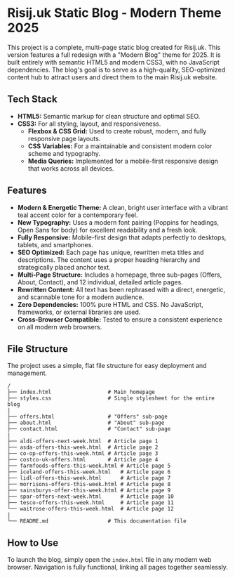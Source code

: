 # Risij.uk Static Blog - Modern Theme 2025

This project is a complete, multi-page static blog created for Risij.uk. This version features a full redesign with a "Modern Blog" theme for 2025. It is built entirely with semantic HTML5 and modern CSS3, with no JavaScript dependencies. The blog's goal is to serve as a high-quality, SEO-optimized content hub to attract users and direct them to the main Risij.uk website.

## Tech Stack

-   **HTML5:** Semantic markup for clean structure and optimal SEO.
-   **CSS3:** For all styling, layout, and responsiveness.
    -   **Flexbox & CSS Grid:** Used to create robust, modern, and fully responsive page layouts.
    -   **CSS Variables:** For a maintainable and consistent modern color scheme and typography.
    -   **Media Queries:** Implemented for a mobile-first responsive design that works across all devices.

## Features

-   **Modern & Energetic Theme:** A clean, bright user interface with a vibrant teal accent color for a contemporary feel.
-   **New Typography:** Uses a modern font pairing (Poppins for headings, Open Sans for body) for excellent readability and a fresh look.
-   **Fully Responsive:** Mobile-first design that adapts perfectly to desktops, tablets, and smartphones.
-   **SEO Optimized:** Each page has unique, rewritten meta titles and descriptions. The content uses a proper heading hierarchy and strategically placed anchor text.
-   **Multi-Page Structure:** Includes a homepage, three sub-pages (Offers, About, Contact), and 12 individual, detailed article pages.
-   **Rewritten Content:** All text has been rephrased with a direct, energetic, and scannable tone for a modern audience.
-   **Zero Dependencies:** 100% pure HTML and CSS. No JavaScript, frameworks, or external libraries are used.
-   **Cross-Browser Compatible:** Tested to ensure a consistent experience on all modern web browsers.

## File Structure

The project uses a simple, flat file structure for easy deployment and management.

```
/
├── index.html                  # Main homepage
├── styles.css                  # Single stylesheet for the entire blog
|
├── offers.html                 # "Offers" sub-page
├── about.html                  # "About" sub-page
├── contact.html                # "Contact" sub-page
|
├── aldi-offers-next-week.html  # Article page 1
├── asda-offers-this-week.html  # Article page 2
├── co-op-offers-this-week.html # Article page 3
├── costco-uk-offers.html       # Article page 4
├── farmfoods-offers-this-week.html # Article page 5
├── iceland-offers-this-week.html   # Article page 6
├── lidl-offers-this-week.html      # Article page 7
├── morrisons-offers-this-week.html # Article page 8
├── sainsburys-offer-this-week.html # Article page 9
├── spar-offers-next-week.html      # Article page 10
├── tesco-offers-this-week.html     # Article page 11
└── waitrose-offers-this-week.html  # Article page 12
|
└── README.md                   # This documentation file
```

## How to Use

To launch the blog, simply open the `index.html` file in any modern web browser. Navigation is fully functional, linking all pages together seamlessly.